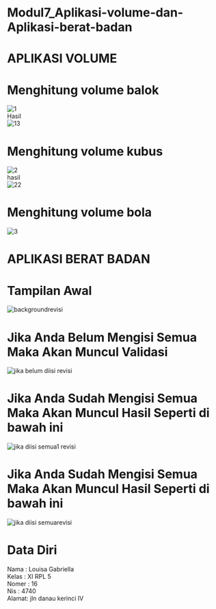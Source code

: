 # Modul7_Aplikasi-volume-dan-Aplikasi-berat-badan
# APLIKASI VOLUME
# Menghitung volume balok
![1](https://cloud.githubusercontent.com/assets/21364340/20644891/7545a66e-b47a-11e6-91a8-be04ed00f9b9.PNG) <br>
Hasil<br>
![13](https://cloud.githubusercontent.com/assets/21364340/20644892/7547d4c0-b47a-11e6-929d-1f7de5e67429.PNG)<br>
# Menghitung volume kubus
![2](https://cloud.githubusercontent.com/assets/21364340/20644893/7548ea4a-b47a-11e6-8cc1-e57075f7c7d6.PNG)<br>
hasil<br>
![22](https://cloud.githubusercontent.com/assets/21364340/20644894/7548fcd8-b47a-11e6-9b28-05d2be5c5275.PNG)
# Menghitung volume bola
![3](https://cloud.githubusercontent.com/assets/21364340/20644890/75459dea-b47a-11e6-8d91-4dd610cafc31.PNG)
# APLIKASI BERAT BADAN
# Tampilan Awal<br>
![backgroundrevisi](https://cloud.githubusercontent.com/assets/21364340/20583854/1506c9ec-b220-11e6-8198-1fe7af0bf833.png)
# Jika Anda Belum Mengisi Semua Maka Akan Muncul Validasi<br>
![jika belum diisi revisi](https://cloud.githubusercontent.com/assets/21364340/20583855/15897e28-b220-11e6-88a6-8fde5d6e4b43.png)
# Jika Anda Sudah Mengisi Semua Maka Akan Muncul Hasil Seperti di bawah ini<br>
![jika diisi semua1 revisi](https://cloud.githubusercontent.com/assets/21364340/20583857/158c78d0-b220-11e6-9219-86993b732ae9.png)
# Jika Anda Sudah Mengisi Semua Maka Akan Muncul Hasil Seperti di bawah ini<br>
![jika diisi semuarevisi](https://cloud.githubusercontent.com/assets/21364340/20583856/158a4ace-b220-11e6-8a37-f53f7dc3401b.png)<br>
# Data Diri
Nama  : Louisa Gabriella<br>
Kelas : XI RPL 5 <br>
Nomer : 16 <br>
Nis   : 4740 <br>
Alamat: jln danau kerinci IV

